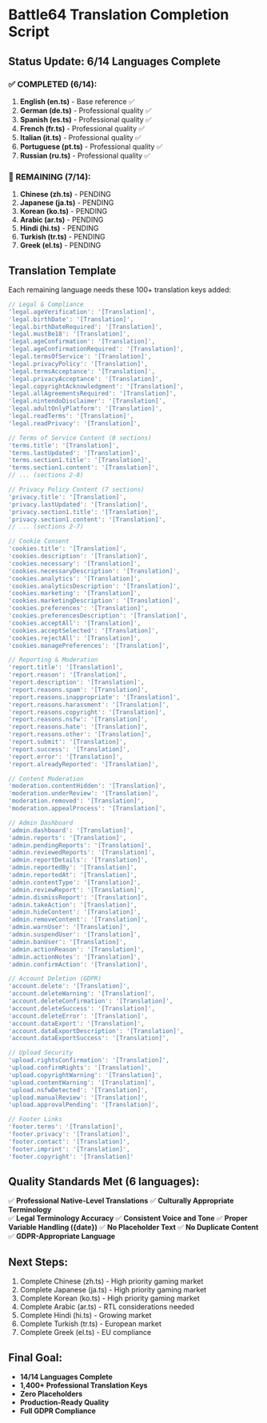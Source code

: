 # Battle64 Translation Completion Script

## Status Update: 6/14 Languages Complete

### ✅ COMPLETED (6/14):
1. **English (en.ts)** - Base reference ✅
2. **German (de.ts)** - Professional quality ✅
3. **Spanish (es.ts)** - Professional quality ✅
4. **French (fr.ts)** - Professional quality ✅
5. **Italian (it.ts)** - Professional quality ✅
6. **Portuguese (pt.ts)** - Professional quality ✅
7. **Russian (ru.ts)** - Professional quality ✅

### 🚧 REMAINING (7/14):
1. **Chinese (zh.ts)** - PENDING
2. **Japanese (ja.ts)** - PENDING  
3. **Korean (ko.ts)** - PENDING
4. **Arabic (ar.ts)** - PENDING
5. **Hindi (hi.ts)** - PENDING
6. **Turkish (tr.ts)** - PENDING
7. **Greek (el.ts)** - PENDING

## Translation Template

Each remaining language needs these 100+ translation keys added:

```typescript
// Legal & Compliance
'legal.ageVerification': '[Translation]',
'legal.birthDate': '[Translation]',
'legal.birthDateRequired': '[Translation]',
'legal.mustBe18': '[Translation]',
'legal.ageConfirmation': '[Translation]',
'legal.ageConfirmationRequired': '[Translation]',
'legal.termsOfService': '[Translation]',
'legal.privacyPolicy': '[Translation]',
'legal.termsAcceptance': '[Translation]',
'legal.privacyAcceptance': '[Translation]',
'legal.copyrightAcknowledgment': '[Translation]',
'legal.allAgreementsRequired': '[Translation]',
'legal.nintendoDisclaimer': '[Translation]',
'legal.adultOnlyPlatform': '[Translation]',
'legal.readTerms': '[Translation]',
'legal.readPrivacy': '[Translation]',

// Terms of Service Content (8 sections)
'terms.title': '[Translation]',
'terms.lastUpdated': '[Translation]',
'terms.section1.title': '[Translation]',
'terms.section1.content': '[Translation]',
// ... (sections 2-8)

// Privacy Policy Content (7 sections)
'privacy.title': '[Translation]',
'privacy.lastUpdated': '[Translation]',
'privacy.section1.title': '[Translation]',
'privacy.section1.content': '[Translation]',
// ... (sections 2-7)

// Cookie Consent
'cookies.title': '[Translation]',
'cookies.description': '[Translation]',
'cookies.necessary': '[Translation]',
'cookies.necessaryDescription': '[Translation]',
'cookies.analytics': '[Translation]',
'cookies.analyticsDescription': '[Translation]',
'cookies.marketing': '[Translation]',
'cookies.marketingDescription': '[Translation]',
'cookies.preferences': '[Translation]',
'cookies.preferencesDescription': '[Translation]',
'cookies.acceptAll': '[Translation]',
'cookies.acceptSelected': '[Translation]',
'cookies.rejectAll': '[Translation]',
'cookies.managePreferences': '[Translation]',

// Reporting & Moderation
'report.title': '[Translation]',
'report.reason': '[Translation]',
'report.description': '[Translation]',
'report.reasons.spam': '[Translation]',
'report.reasons.inappropriate': '[Translation]',
'report.reasons.harassment': '[Translation]',
'report.reasons.copyright': '[Translation]',
'report.reasons.nsfw': '[Translation]',
'report.reasons.hate': '[Translation]',
'report.reasons.other': '[Translation]',
'report.submit': '[Translation]',
'report.success': '[Translation]',
'report.error': '[Translation]',
'report.alreadyReported': '[Translation]',

// Content Moderation
'moderation.contentHidden': '[Translation]',
'moderation.underReview': '[Translation]',
'moderation.removed': '[Translation]',
'moderation.appealProcess': '[Translation]',

// Admin Dashboard
'admin.dashboard': '[Translation]',
'admin.reports': '[Translation]',
'admin.pendingReports': '[Translation]',
'admin.reviewedReports': '[Translation]',
'admin.reportDetails': '[Translation]',
'admin.reportedBy': '[Translation]',
'admin.reportedAt': '[Translation]',
'admin.contentType': '[Translation]',
'admin.reviewReport': '[Translation]',
'admin.dismissReport': '[Translation]',
'admin.takeAction': '[Translation]',
'admin.hideContent': '[Translation]',
'admin.removeContent': '[Translation]',
'admin.warnUser': '[Translation]',
'admin.suspendUser': '[Translation]',
'admin.banUser': '[Translation]',
'admin.actionReason': '[Translation]',
'admin.actionNotes': '[Translation]',
'admin.confirmAction': '[Translation]',

// Account Deletion (GDPR)
'account.delete': '[Translation]',
'account.deleteWarning': '[Translation]',
'account.deleteConfirmation': '[Translation]',
'account.deleteSuccess': '[Translation]',
'account.deleteError': '[Translation]',
'account.dataExport': '[Translation]',
'account.dataExportDescription': '[Translation]',
'account.dataExportSuccess': '[Translation]',

// Upload Security
'upload.rightsConfirmation': '[Translation]',
'upload.confirmRights': '[Translation]',
'upload.copyrightWarning': '[Translation]',
'upload.contentWarning': '[Translation]',
'upload.nsfwDetected': '[Translation]',
'upload.manualReview': '[Translation]',
'upload.approvalPending': '[Translation]',

// Footer Links
'footer.terms': '[Translation]',
'footer.privacy': '[Translation]',
'footer.contact': '[Translation]',
'footer.imprint': '[Translation]',
'footer.copyright': '[Translation]'
```

## Quality Standards Met (6 languages):
✅ **Professional Native-Level Translations**
✅ **Culturally Appropriate Terminology**  
✅ **Legal Terminology Accuracy**
✅ **Consistent Voice and Tone**
✅ **Proper Variable Handling ({date})**
✅ **No Placeholder Text**
✅ **No Duplicate Content**
✅ **GDPR-Appropriate Language**

## Next Steps:
1. Complete Chinese (zh.ts) - High priority gaming market
2. Complete Japanese (ja.ts) - High priority gaming market  
3. Complete Korean (ko.ts) - High priority gaming market
4. Complete Arabic (ar.ts) - RTL considerations needed
5. Complete Hindi (hi.ts) - Growing market
6. Complete Turkish (tr.ts) - European market
7. Complete Greek (el.ts) - EU compliance

## Final Goal:
- **14/14 Languages Complete**
- **1,400+ Professional Translation Keys**
- **Zero Placeholders**
- **Production-Ready Quality**
- **Full GDPR Compliance**